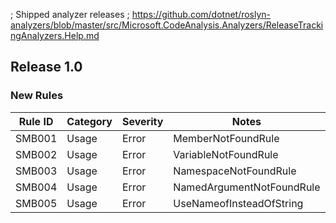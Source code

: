 ; Shipped analyzer releases
; https://github.com/dotnet/roslyn-analyzers/blob/master/src/Microsoft.CodeAnalysis.Analyzers/ReleaseTrackingAnalyzers.Help.md

## Release 1.0

### New Rules

Rule ID | Category | Severity | Notes
--------|----------|----------|-------
SMB001 | Usage | Error | MemberNotFoundRule
SMB002 | Usage | Error | VariableNotFoundRule
SMB003 | Usage | Error | NamespaceNotFoundRule
SMB004 | Usage | Error | NamedArgumentNotFoundRule
SMB005 | Usage | Error | UseNameofInsteadOfString